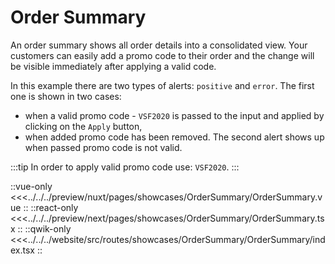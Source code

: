 # Order Summary

An order summary shows all order details into a consolidated view. Your customers can easily add a promo code to their order and the change will be visible immediately after applying a valid code.

In this example there are two types of alerts: `positive` and `error`.
The first one is shown in two cases:

- when a valid promo code - `VSF2020` is passed to the input and applied by clicking on the `Apply` button,
- when added promo code has been removed.
  The second alert shows up when passed promo code is not valid.

:::tip
In order to apply valid promo code use: `VSF2020`.
:::

<Showcase showcase-name="OrderSummary/OrderSummary" style="min-height:600px">

::vue-only
<<<../../../preview/nuxt/pages/showcases/OrderSummary/OrderSummary.vue
::
::react-only
<<<../../../preview/next/pages/showcases/OrderSummary/OrderSummary.tsx
::
::qwik-only
<<<../../../website/src/routes/showcases/OrderSummary/OrderSummary/index.tsx
::

</Showcase>
